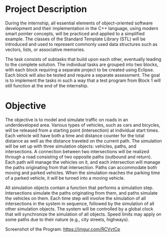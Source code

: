 # Project Description
During the internship, all essential elements of object-oriented software development and their implementation in the C++ language, using modern smart pointer concepts, will be practiced and applied to a simplified example. The classes of the Standard Template Library (STL) will be introduced and used to represent commonly used data structures such as vectors, lists, or associative memories.

The task consists of subtasks that build upon each other, eventually leading to the complete solution. The individual tasks are grouped into two blocks, with each block requiring a separate project to be created using Eclipse. Each block will also be tested and require a separate assessment. The goal is to implement the tasks in such a way that a test program from Block 1 will still function at the end of the internship.

# Objective
The objective is to model and simulate traffic on roads in an underdeveloped area. Various types of vehicles, such as cars and bicycles, will be released from a starting point (intersection) at individual start times. Each vehicle will have both a time and distance counter for the total distance as well as the distance traveled on the current path. The simulation will be set up with three simulation objects: vehicles, paths, and intersections. A connection between two intersections will be realized through a road consisting of two opposite paths (outbound and return). Each path will manage the vehicles on it, and each intersection will manage the paths originating from that intersection. Paths can accommodate both moving and parked vehicles. When the simulation reaches the parking time of a parked vehicle, it will be turned into a moving vehicle.

All simulation objects contain a function that performs a simulation step. Intersections simulate the paths originating from them, and paths simulate the vehicles on them. Each time step will involve the simulation of all intersections in the system in sequence, followed by the simulation of all other simulation objects. The system will be controlled by a global clock that will synchronize the simulation of all objects. Speed limits may apply on some paths due to their nature (e.g., city streets, highways).

Screenshot of the Program: https://imgur.com/RCVvtCp
